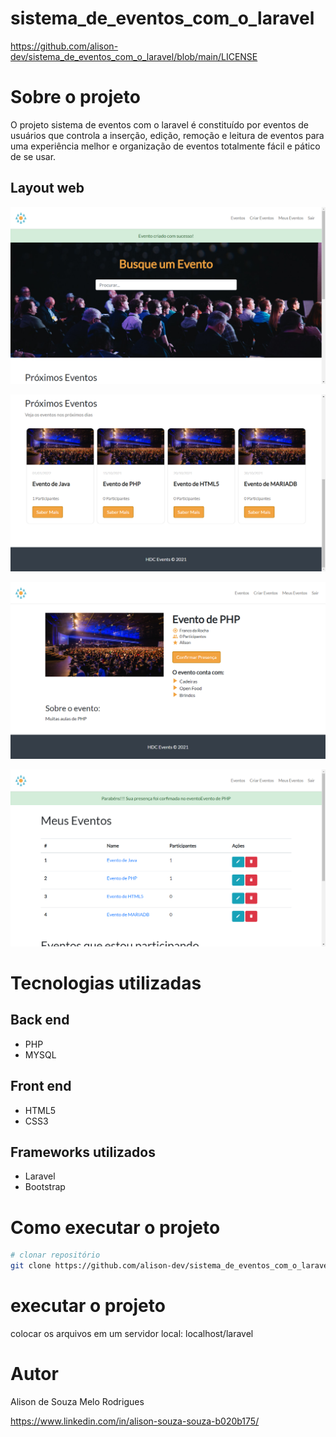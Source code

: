 # sistema_de_eventos_com_o_laravel

https://github.com/alison-dev/sistema_de_eventos_com_o_laravel/blob/main/LICENSE

# Sobre o projeto

O projeto sistema de eventos com o laravel é constituído por eventos de usuários que controla a inserção, edição, remoção e leitura de eventos para uma experiência melhor e organização de eventos totalmente fácil e pático de se usar.

## Layout web
![Web_1](https://github.com/alison-dev/sistema_de_eventos_com_o_laravel/blob/master/images_project/image1.png)

![Web_2](https://github.com/alison-dev/sistema_de_eventos_com_o_laravel/blob/master/images_project/image2.png)

![Web_3](https://github.com/alison-dev/sistema_de_eventos_com_o_laravel/blob/master/images_project/image3.png)

![Web_4](https://github.com/alison-dev/sistema_de_eventos_com_o_laravel/blob/master/images_project/image4.png)

# Tecnologias utilizadas
## Back end
- PHP
- MYSQL

## Front end
- HTML5
- CSS3

## Frameworks utilizados
- Laravel
- Bootstrap

# Como executar o projeto

```bash
# clonar repositório
git clone https://github.com/alison-dev/sistema_de_eventos_com_o_laravel
```

# executar o projeto
colocar os arquivos em um servidor local: localhost/laravel

# Autor

Alison de Souza Melo Rodrigues

https://www.linkedin.com/in/alison-souza-souza-b020b175/

